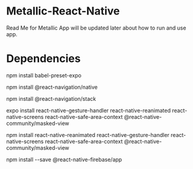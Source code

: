 # Metallic-React-Native
Read Me for Metallic App will be updated later about how to run and use app.

# Dependencies
npm install babel-preset-expo    

npm install @react-navigation/native    

npm install @react-navigation/stack    

expo install react-native-gesture-handler react-native-reanimated react-native-screens react-native-safe-area-context @react-native-community/masked-view    

npm install react-native-reanimated react-native-gesture-handler react-native-screens react-native-safe-area-context @react-native-community/masked-view  

npm install --save @react-native-firebase/app
